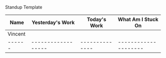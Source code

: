 Standup Template

| Name | Yesterday's Work | Today's Work | What Am I Stuck On |
|------|------------------|--------------|--------------------|
| Vincent ||||
|------|------------------|--------------|--------------------|
